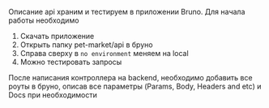 Описание api храним и тестируем в приложении Bruno. Для начала работы необходимо 
1. Скачать приложение
2. Открыть папку pet-market/api в бруно
3. Справа сверху в `no environment` меняем на local
4. Можно тестировать запросы

После написания контроллера на backend, необходимо добавить все роуты в бруно, описав все параметры (Params, Body, Headers and etc) и Docs при необходимости